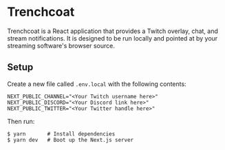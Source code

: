Trenchcoat
==========

Trenchcoat is a React application that provides a Twitch overlay, chat, and stream notifications. It is designed to be run locally and pointed at by your streaming software's browser source.



## Setup

Create a new file called `.env.local` with the following contents:

```
NEXT_PUBLIC_CHANNEL="<Your Twitch username here>"
NEXT_PUBLIC_DISCORD="<Your Discord link here>"
NEXT_PUBLIC_TWITTER="<Your Twitter handle here>"
```

Then run:

```
$ yarn       # Install dependencies
$ yarn dev   # Boot up the Next.js server
```
